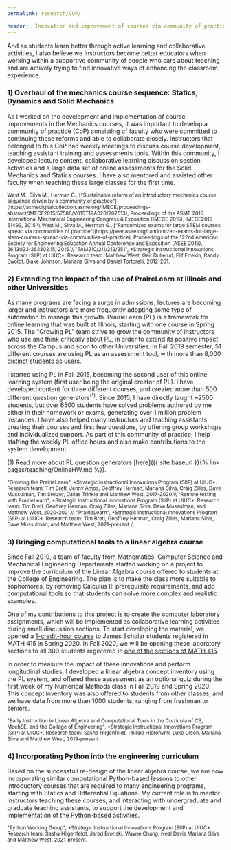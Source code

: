 ```yaml
---
permalink: research/CoP/

header:  Innovation and improvement of courses via community of practices
---
```


And as students learn better through active learning and collaborative activities, I also
believe we instructors become better educators when working within a supportive community of people who care about teaching and are actively trying to find innovative ways of enhancing the classroom experience.

### 1) Overhaul of the mechanics course sequence: Statics, Dynamics and Solid Mechanics

As I worked on the development and implementation of course improvements in the Mechanics courses,
it was important to develop a community of practice (CoP) consisting of faculty who were committed to continuing these reforms and able to collaborate closely. Instructors that belonged to this CoP had weekly meetings to discuss course development, teaching assistant training and assessments tools. Within this community, I developed lecture content, collaborative learning discussion section activities and a large data set of online assessments for the Solid Mechanics and Statics courses. I have also mentored and assisted other faculty when teaching these large classes for the first time.

<small>
West M., Silva M., Herman G., [“Sustainable reform of an introductory mechanics course sequence driven by a community of practice”](https://asmedigitalcollection.asme.org/IMECE/proceedings-abstract/IMECE2015/57588/V015T19A020/262513), Proceedings of the ASME 2015 International Mechanical Engineering Congress & Exposition (IMECE 2015), IMECE2015-51493, 2015.\\
West M., Silva M., Herman G., [“Randomized exams for large STEM courses spread via communities of practice”](https://peer.asee.org/randomized-exams-for-large-stem-courses-spread-via-communities-of-practice), Proceedings of the 122nd American Society for Engineering Education Annual Conference and Exposition (ASEE 2015), 26.1302.1-26.1302.15, 2015.\\
"TAM210/211/212/251", *Strategic Instructional Innovations Program (SIIP) at UIUC*. Research team: Matthew West, Geir Dullerud, Elif Ertekin, Randy Ewoldt, Blake Johnson, Mariana Silva and Daniel Tortorelli, 2012-201.
</small>


### 2) Extending the impact of the use of PraireLearn at Illinois and other Universities

As many programs are facing a surge in admissions, lectures are becoming larger and instructors are more frequently adopting some type of automation to manage this growth. PrairieLearn (PL) is a framework for online learning that was built at Illinois, starting with one course in Spring 2015. The "Growing PL" team strive to grow the community of instructors who use and think critically about PL, in order to extend its positive impact across the Campus and soon to other Universities. In Fall 2019 semester, 51 different courses are using PL as an assessment tool, with more than 8,000 distinct students as users.

I started using PL in Fall 2015, becoming the second user of this online learning system (first user being the original creator of PL). I have developed content for three different courses, and created more than 500 different question generators<sup>(1)</sup>. Since 2015, I have directly taught ~2500 students, but over 6500 students have solved problems authored by me either in their homework or exams, generating over 1 million problem instances. I have also helped many instructors and teaching assistants creating their courses and first few questions, by offering group workshops and individualized support. As part of this community of practice, I help staffing the weekly PL office hours and also make contributions to the system development.

(1) Read more about PL question generators [here]({{ site.baseurl }}{% link pages/teaching/OnlineHW.md %}).

<small>
"Growing the PrairieLearn", *Strategic Instructional Innovations Program (SIIP) at UIUC*. Research team: Tim Bretl, Jenny Amos, Geoffrey Herman, Mariana Silva, Craig Zilles, Dave Mussulman, Tim Stelzer, Dallas Trinkle and Matthew West, 2017-2020.\\
"Remote testing with PrairieLearn", *Strategic Instructional Innovations Program (SIIP) at UIUC*. Research team: Tim Bretl, Geoffrey Herman, Craig Zilles,  Mariana Silva, Dave Mussulman, and Matthew West, 2020-2021.\\
"PrairieLearn", *Strategic Instructional Innovations Program (SIIP) at UIUC*. Research team: Tim Bretl, Geoffrey Herman, Craig Zilles,  Mariana Silva, Dave Mussulman, and Matthew West, 2021-present.\\
</small>

### 3) Bringing computational tools to a linear algebra course

Since Fall 2019, a team of faculty from Mathematics, Computer Science and Mechanical Engineering Departments started working on a project to improve the curriculum of the Linear Algebra course offered to students at the College of Engineering. The plan is to make the class more suitable to sophomores, by removing Calculus III prerequisite requirements, and add computational tools so that students can solve more complex and realistic examples.


One of my contributions to this project is to create the computer laboratory assignments, which will be implemented as collaborative learning activities during small discussion sections. To start developing the material, we opened a <a href="{{ site.baseurl }}/pages/old_syllabus/math299_sp20.html" target="blank">1-credit-hour course</a> to James Scholar students registered in MATH 415 in Spring 2020. In Fall 2020, we will be opening these laboratory sections to all 300 students registered in [one of the sections of MATH 415](https://go.illinois.edu/MATH415PL1).

In order to measure the impact of these innovations and perform longitudinal studies, I developed a linear algebra concept inventory using the PL system, and offered these assessment as an optional quiz during the first week of my Numerical Methods class in Fall 2019 and Spring 2020. This concept inventory was also offered to students from other classes, and we have data from more than 1000 students, ranging from freshman to seniors.

<small>
"Early Instruction in Linear Algebra and Computational Tools in the Curricula of CS, MechSE, and the College of Engineering", *Strategic Instructional Innovations Program (SIIP) at UIUC*. Research team: Sasha Hilgenfeldt, Philipp Hieronymi, Luke Olson, Mariana Silva and Matthew West, 2019-present.
</small>

### 4) Incorporating Python into the engineering curriculum

Based on the successfull re-design of the linear algebra course, we are now incorporating similar computational Python-based lessons to other introductory courses that are required to many engineering programs, starting with Statics and Differential Equations. My current role is to mentor instructors teaching these courses, and interacting with undergraduate and graduate teaching assistants, to support the development and implementation of the Python-based activities.


<small>
"Python Working Group", *Strategic Instructional Innovations Program (SIIP) at UIUC*. Research team: Sasha Hilgenfeldt, Jared Bronski, Wayne Chang, Neal Davis Mariana Silva and Matthew West, 2021-present.
</small>
